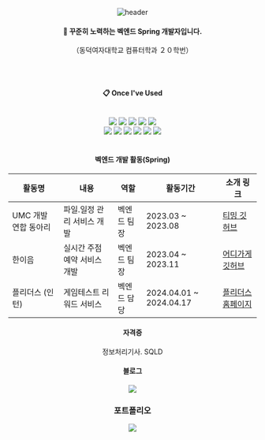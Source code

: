 <div align="center"> 
  
![header](https://capsule-render.vercel.app/api??text=kimjiheeGithub&type=Soft)

  
####  :wave: 꾸준히 노력하는 벡엔드 Spring 개발자입니다.

（동덕여자대학교 컴퓨터학과 ２０학번） 
  
 <br/>
 <br/>
  
####  :clipboard: Once I've Used 
  
 <br/>
  
<img src="https://img.shields.io/badge/JAVA-007396?style=for-the-badge&logo=Java&logoColor=white">
<img src="https://img.shields.io/badge/JavaScript-F7DF1E?style=for-the-badge&logo=JavaScript&logoColor=white">
<img src="https://img.shields.io/badge/Spring-6DB33F?style=for-the-badge&logo=Spring&logoColor=white">
<img src="https://img.shields.io/badge/HTML5-E34F26?style=for-the-badge&logo=HTML5&logoColor=white">
<img src="https://img.shields.io/badge/CSS3-1572B6?style=for-the-badge&logo=CSS3&logoColor=white"> <br>
<img src="https://img.shields.io/badge/MySQL-4479A1?style=for-the-badge&logo=MySQL&logoColor=white">
<img src="https://img.shields.io/badge/Oracle-F80000?style=for-the-badge&logo=Oracle&logoColor=white"> 
<img src="https://img.shields.io/badge/aws-232F3E?style=for-the-badge&logo=Amazon aws&logoColor=white">
<img src="https://img.shields.io/badge/Eclipse-2C2255?style=for-the-badge&logo=Eclipse%20IDE&logoColor=white">
<img src="https://img.shields.io/badge/github-181717?style=for-the-badge&logo=github&logoColor=white">
<img src="https://img.shields.io/badge/Kotlin-181717?style=for-the-badge&logo=Kotlin&logoColor=white">


 
   <br/>
   <br/>
 
#### 벡엔드 개발 활동(Spring)

| 활동명                              | 내용                               | 역할                | 활동기간           | 소개 링크                      |
|-----------------------------------|-----------------------------------|---------------------|---------------------|-------------------------------|
| UMC 개발 연합 동아리 | 파일.일정 관리 서비스 개발          | 벡엔드 팀장         | 2023.03 ~ 2023.08 |   [티밍 깃허브](https://github.com/UmcTeaming/BackEnd)                            |
| 한이음                                | 실시간 주점 예약 서비스 개발 | 벡엔드 팀장         | 2023.04 ~ 2023.11 | [어디가게 깃허브](https://github.com/hanium-where2go/where2go-backend)                              |
| 플리더스 (인턴)              | 게임테스트 리워드 서비스             | 벡엔드 담당         | 2024.04.01 ~   2024.04.17       | [플리더스 홈페이지](https://www.plithus.kr/) |




#### 자격증 

정보처리기사. SQLD 

#### 블로그
 <a href="https://velog.io/@glp0509/posts"><img src="https://img.shields.io/badge/Tech%20Blog-11B48A?style=flat-square&logo=Vimeo&logoColor=white&link=https://velog.io/@zaman17"/></a>

### 포트폴리오 
 <a href="https://stupendous-rake-1b3.notion.site/29d72a9034a048fabf4be9a2001b5f55?pvs=4"><img src="https://img.shields.io/badge/Notion-3776AB?style=for-the-badge&logo=Notion&logoColor=white">
  
</div>



